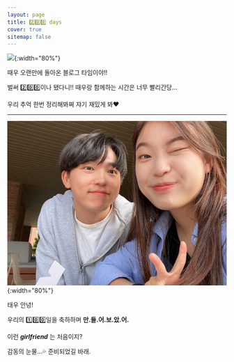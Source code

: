 ```yaml
---
layout: page
title: 2️⃣0️⃣0️⃣ days
cover: true
sitemap: false
---
```


![](/assets/img/200/IMG_6856.JPG){:width="80%"}

때우 오랜만에 돌아온 블로그 타임이야!!

벌써 2️⃣0️⃣0️⃣이나 됐다니!! 때우랑 함께하는 시간은 너무 빨리간당...

우리 추억 한번 정리해봐쪄 쟈기 재밌게 봐❤️

---

![](/assets/img/love1.JPG){:width="80%"}
<!-- ![](/assets/img/love2.JPG){:width="100%"} -->

태우 안녕!

우리의 1️⃣0️⃣0️⃣일을 축하하며 **만.들.어.보.았.어.**

이런 ***girlfriend*** 는 처음이지?

감동의 눈물...💦 준비되었길 바래.


